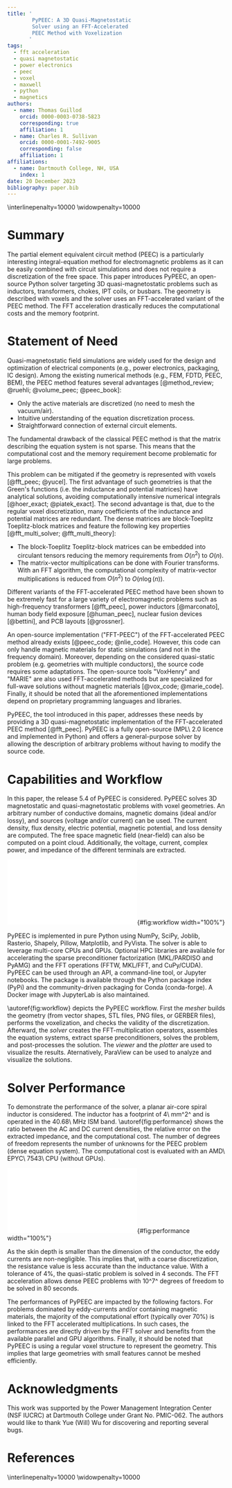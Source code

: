 ```yaml
---
title: '
        PyPEEC: A 3D Quasi-Magnetostatic
        Solver using an FFT-Accelerated
        PEEC Method with Voxelization
       '
tags:
  - fft acceleration
  - quasi magnetostatic
  - power electronics
  - peec
  - voxel
  - maxwell
  - python
  - magnetics
authors:
  - name: Thomas Guillod
    orcid: 0000-0003-0738-5823
    corresponding: true
    affiliation: 1
  - name: Charles R. Sullivan
    orcid: 0000-0001-7492-9005
    corresponding: false
    affiliation: 1
affiliations:
  - name: Dartmouth College, NH, USA
    index: 1
date: 20 December 2023
bibliography: paper.bib
---
```


\interlinepenalty=10000
\widowpenalty=10000

# Summary

The partial element equivalent circuit method (PEEC) is a particularly 
interesting integral-equation method for electromagnetic problems as it can be 
easily combined with circuit simulations and does not require a discretization 
of the free space. This paper introduces PyPEEC, an open-source Python solver 
targeting 3D quasi-magnetostatic problems such as inductors, transformers, 
chokes, IPT coils, or busbars. The geometry is described with voxels and the 
solver uses an FFT-accelerated variant of the PEEC method. The FFT acceleration 
drastically reduces the computational costs and the memory footprint.

# Statement of Need

Quasi-magnetostatic field simulations are widely used for the design and 
optimization of electrical components (e.g., power electronics, packaging, IC 
design). Among the existing numerical methods (e.g., FEM, FDTD, PEEC, BEM), the 
PEEC method features several advantages [@method_review; @ruehli; @volume_peec;
@peec_book]:

- Only the active materials are discretized (no need to mesh the vacuum/air).
- Intuitive understanding of the equation discretization process.
- Straightforward connection of external circuit elements.

The fundamental drawback of the classical PEEC method is that the matrix 
describing the equation system is not sparse. This means that the computational 
cost and the memory requirement become problematic for large problems.

This problem can be mitigated if the geometry is represented with voxels 
[@fft_peec; @yucel]. The first advantage of such geometries is that the Green's 
functions (i.e. the inductance and potential matrices) have analytical 
solutions, avoiding computationally intensive numerical integrals [@hoer_exact; 
@piatek_exact]. The second advantage is that, due to the regular voxel 
discretization, many coefficients of the inductance and potential matrices are 
redundant. The dense matrices are block-Toeplitz Toeplitz-block matrices and 
feature the following key properties [@fft_multi_solver; @fft_multi_theory]:

- The block-Toeplitz Toeplitz-block matrices can be embedded into circulant 
tensors reducing the memory requirements from $O(n^2)$ to $O(n)$.
- The matrix-vector multiplications can be done with Fourier transforms. With 
an FFT algorithm, the computational complexity of matrix-vector multiplications 
is reduced from $O(n^2)$ to $O(n \log(n))$. 

Different variants of the FFT-accelerated PEEC method have been shown to be 
extremely fast for a large variety of electromagnetic problems such as 
high-frequency transformers [@fft_peec], power inductors [@marconato], human 
body field exposure [@human_peec], nuclear fusion devices [@bettini], and PCB 
layouts [@grossner].

An open-source implementation ("FFT-PEEC") of the FFT-accelerated PEEC method 
already exists [@peec_code; @nlie_code]. However, this code can only handle 
magnetic materials for static simulations (and not in the frequency domain). 
Moreover, depending on the considered quasi-static problem (e.g. geometries 
with multiple conductors), the source code requires some adaptations. The 
open-source tools "VoxHenry" and "MARIE" are also used FFT-accelerated methods 
but are specialized for full-wave solutions without magnetic materials 
[@vox_code; @marie_code]. Finally, it should be noted that all the 
aforementioned implementations depend on proprietary programming languages and 
libraries.

PyPEEC, the tool introduced in this paper, addresses these needs by providing a 
3D quasi-magnetostatic implementation of the FFT-accelerated PEEC method 
[@fft_peec]. PyPEEC is a fully open-source (MPL\ 2.0 licence and implemented in 
Python) and offers a general-purpose solver by allowing the description of 
arbitrary problems without having to modify the source code.

# Capabilities and Workflow

In this paper, the release 5.4 of PyPEEC is considered. PyPEEC solves 3D 
magnetostatic and quasi-magnetostatic problems with voxel geometries. An 
arbitrary number of conductive domains, magnetic domains (ideal and/or lossy), 
and sources (voltage and/or current) can be used. The current density, flux 
density, electric potential, magnetic potential, and loss density are computed. 
The free space magnetic field (near-field) can also be computed on a point cloud. 
Additionally, the voltage, current, complex power, and impedance of the 
different terminals are extracted.

![PyPEEC workflow consisting of the *mesher*, *solver*, *viewer*, and 
*plotter*](workflow.pdf){#fig:workflow width="100%"}

PyPEEC is implemented in pure Python using NumPy, SciPy, Joblib, Rasterio, 
Shapely, Pillow, Matplotlib, and PyVista. The solver is able to leverage 
multi-core CPUs and GPUs. Optional HPC libraries are available for accelerating 
the sparse preconditioner factorization (MKL/PARDISO and PyAMG) and the FFT 
operations (FFTW, MKL/FFT, and CuPy/CUDA). PyPEEC can be used through an API, a 
command-line tool, or Jupyter notebooks. The package is available through the
Python package index (PyPi) and the community-driven packaging for Conda
(conda-forge). A Docker image with JupyterLab is also maintained. 

\autoref{fig:workflow} depicts the PyPEEC workflow. First the *mesher* builds 
the geometry (from vector shapes, STL files, PNG files, or GERBER files), 
performs the voxelization, and checks the validity of the discretization. 
Afterward, the *solver* creates the FFT-multiplication operators, assembles the 
equation systems, extract sparse preconditioners, solves the problem, and 
post-processes the solution. The *viewer* and the *plotter* are used to 
visualize the results. Aternatively, ParaView can be used to analyze and 
visualize the solutions.

# Solver Performance

To demonstrate the performance of the solver, a planar air-core spiral inductor 
is considered. The inductor has a footprint of 4\ mm^2^ and is operated in the 
40.68\ MHz ISM band. \autoref{fig:performance} shows the ratio between the AC 
and DC current densities, the relative error on the extracted impedance, and 
the computational cost. The number of degrees of freedom represents the number 
of unknowns for the PEEC problem (dense equation system). The computational 
cost is evaluated with an AMD\ EPYC\ 7543\ CPU (without GPUs).

![(a)\ Ratio between the AC and DC current densities. (b)\ Relative error on 
the extract equivalent resistance and the inductance. (c)\ Wall clock time 
duration for the complete workflow.](performance.pdf){#fig:performance 
width="100%"}

As the skin depth is smaller than the dimension of the conductor, the eddy 
currents are non-negligible. This implies that, with a coarse discretization, 
the resistance value is less accurate than the inductance value. With a 
tolerance of 4%, the quasi-static problem is solved in 4 seconds. The FFT 
acceleration allows dense PEEC problems with 10^7^ degrees of freedom to be 
solved in 80 seconds.

The performances of PyPEEC are impacted by the following factors. For
problems dominated by eddy-currents and/or containing magnetic materials,
the majority of the computational effort (typically over 70%) is linked
to the FFT accelerated multiplications. In such cases, the performances
are directly driven by the FFT solver and benefits from the available
parallel and GPU algorithms. Finally, it should be noted that PyPEEC is
using a regular voxel structure to represent the geometry. This implies
that large geometries with small features cannot be meshed efficiently.

# Acknowledgments

This work was supported by the Power Management Integration Center (NSF IUCRC) 
at Dartmouth College under Grant No. PMIC-062. The authors would like to thank 
Yue (Will) Wu for discovering and reporting several bugs.

# References

\interlinepenalty=10000
\widowpenalty=10000

